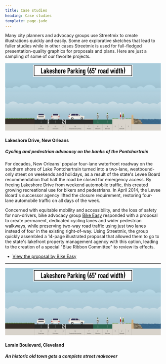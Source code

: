 ```yaml
---
title: Case studies
heading: Case studies
template: page.jade
---
```


Many city planners and advocacy groups use Streetmix to create illustrations quickly and easily. Some are explorative sketches that lead to fuller studies while in other cases Streetmix is used for full-fledged presentation-quality graphics for proposals and plans. Here are just a sampling of some of our favorite projects.


![Lakeshore Drive proposal via Streetmix](/images/case-studies/lakeshore.png)

#### Lakeshore Drive, New Orleans
##### Cycling and pedestrian advocacy on the banks of the Pontchartrain

For decades, New Orleans' popular four-lane waterfront roadway on the southern shore of Lake Pontchartrain turned into a two-lane, westbound-only street on weekends and holidays, as a result of the state's Levee Board recommendation that half the road be closed for emergency access. By freeing Lakeshore Drive from weekend automobile traffic, this created growing recreational use for bikers and pedestrians. In April 2014, the Levee Board's successor agency lifted the closure requirement, restoring four-lane automobile traffic on all days of the week.

Concerned with equitable mobility and accessibility, and the loss of safety for non-drivers, bike advocacy group [Bike Easy](http://bikeeasy.org/) responded with a proposal to create permanent, dedicated cycling lanes and wider pedestrian walkways, while preserving two-way road traffic using just two lanes instead of four in the existing right-of-way. Using Streetmix, the group quickly assembled a 14-page illustrated proposal that allowed them to go to the state's lakefront property management agency with this option, leading to the creation of a special "Blue Ribbon Committee" to review its effects.

<ul class='fa-ul arrows'>
  <li><i class='fa fa-li fa-arrow-circle-o-right'></i> <a href='http://bikeeasy.org/blog/archives/1512/'>View the proposal by Bike Easy</a></li>
</ul>

---

![Lakeshore Drive proposal via Streetmix](/images/case-studies/lakeshore.png)

#### Lorain Boulevard, Cleveland
##### An historic old town gets a complete street makeover


